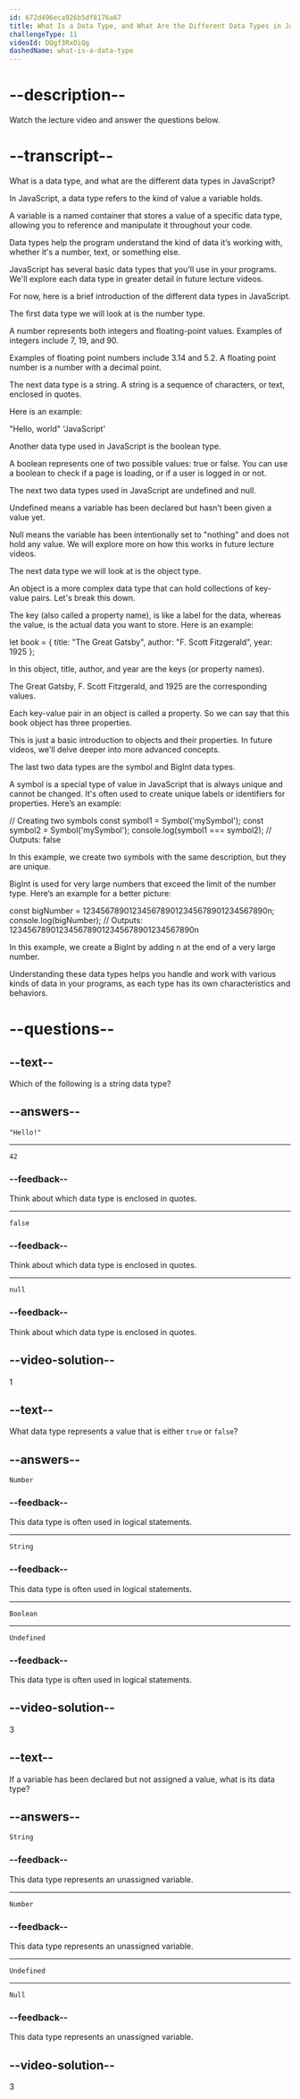 ```yaml
---
id: 672d496eca926b5df8176a67
title: What Is a Data Type, and What Are the Different Data Types in JavaScript?
challengeType: 11
videoId: DQgf3RxOiQg
dashedName: what-is-a-data-type
---
```


# --description--

Watch the lecture video and answer the questions below.

# --transcript--

What is a data type, and what are the different data types in JavaScript?

In JavaScript, a data type refers to the kind of value a variable holds.

A variable is a named container that stores a value of a specific data type, allowing you to reference and manipulate it throughout your code.

Data types help the program understand the kind of data it’s working with, whether it's a number, text, or something else.

JavaScript has several basic data types that you'll use in your programs. We'll explore each data type in greater detail in future lecture videos.

For now, here is a brief introduction of the different data types in JavaScript.

The first data type we will look at is the number type.

A number represents both integers and floating-point values. Examples of integers include 7, 19, and 90.

Examples of floating point numbers include 3.14 and 5.2. A floating point number is a number with a decimal point.

The next data type is a string. A string is a sequence of characters, or text, enclosed in quotes.

Here is an example:

"Hello, world"
'JavaScript'

Another data type used in JavaScript is the boolean type.

A boolean represents one of two possible values: true or false. You can use a boolean to check if a page is loading, or if a user is logged in or not.

The next two data types used in JavaScript are undefined and null.

Undefined means a variable has been declared but hasn’t been given a value yet.

Null means the variable has been intentionally set to "nothing" and does not hold any value. We will explore more on how this works in future lecture videos.

The next data type we will look at is the object type.

An object is a more complex data type that can hold collections of key-value pairs. Let's break this down.

The key (also called a property name), is like a label for the data, whereas the value, is the actual data you want to store. Here is an example:

let book = {
  title: "The Great Gatsby",
  author: "F. Scott Fitzgerald",
  year: 1925
};

In this object, title, author, and year are the keys (or property names).

The Great Gatsby, F. Scott Fitzgerald, and 1925 are the corresponding values.

Each key-value pair in an object is called a property. So we can say that this book object has three properties.

This is just a basic introduction to objects and their properties. In future videos, we'll delve deeper into more advanced concepts.

The last two data types are the symbol and BigInt data types.

A symbol is a special type of value in JavaScript that is always unique and cannot be changed. It's often used to create unique labels or identifiers for properties. Here’s an example:

// Creating two symbols
const symbol1 = Symbol('mySymbol');
const symbol2 = Symbol('mySymbol');
console.log(symbol1 === symbol2); // Outputs: false

In this example, we create two symbols with the same description, but they are unique.

BigInt is used for very large numbers that exceed the limit of the number type. Here’s an example for a better picture:

const bigNumber = 1234567890123456789012345678901234567890n;
console.log(bigNumber);
// Outputs: 1234567890123456789012345678901234567890n

In this example, we create a BigInt by adding n at the end of a very large number.

Understanding these data types helps you handle and work with various kinds of data in your programs, as each type has its own characteristics and behaviors.

# --questions--

## --text--

Which of the following is a string data type?

## --answers--

`"Hello!"`

---

`42`

### --feedback--

Think about which data type is enclosed in quotes.

---

`false`

### --feedback--

Think about which data type is enclosed in quotes.

---

`null`

### --feedback--

Think about which data type is enclosed in quotes.

## --video-solution--

1

## --text--

What data type represents a value that is either `true` or `false`?

## --answers--

`Number`

### --feedback--

This data type is often used in logical statements.

---

`String`

### --feedback--

This data type is often used in logical statements.

---

`Boolean`

---

`Undefined`

### --feedback--

This data type is often used in logical statements.

## --video-solution--

3

## --text--

If a variable has been declared but not assigned a value, what is its data type?

## --answers--

`String`

### --feedback--

This data type represents an unassigned variable.

---

`Number`

### --feedback--

This data type represents an unassigned variable.

---

`Undefined`

---

`Null`

### --feedback--

This data type represents an unassigned variable.

## --video-solution--

3
